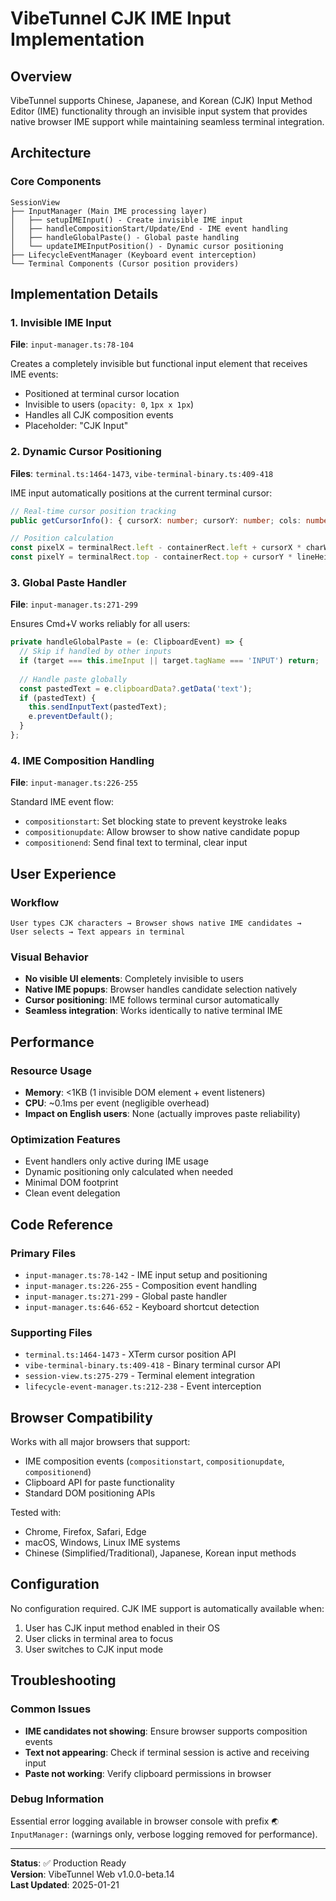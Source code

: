 # VibeTunnel CJK IME Input Implementation

## Overview

VibeTunnel supports Chinese, Japanese, and Korean (CJK) Input Method Editor (IME) functionality through an invisible input system that provides native browser IME support while maintaining seamless terminal integration.

## Architecture

### Core Components
```
SessionView
├── InputManager (Main IME processing layer)
│   ├── setupIMEInput() - Create invisible IME input
│   ├── handleCompositionStart/Update/End - IME event handling
│   ├── handleGlobalPaste() - Global paste handling
│   └── updateIMEInputPosition() - Dynamic cursor positioning
├── LifecycleEventManager (Keyboard event interception)
└── Terminal Components (Cursor position providers)
```

## Implementation Details

### 1. Invisible IME Input
**File**: `input-manager.ts:78-104`

Creates a completely invisible but functional input element that receives IME events:
- Positioned at terminal cursor location
- Invisible to users (`opacity: 0`, `1px x 1px`)
- Handles all CJK composition events
- Placeholder: "CJK Input"

### 2. Dynamic Cursor Positioning
**Files**: `terminal.ts:1464-1473`, `vibe-terminal-binary.ts:409-418`

IME input automatically positions at the current terminal cursor:
```typescript
// Real-time cursor position tracking
public getCursorInfo(): { cursorX: number; cursorY: number; cols: number; rows: number } | null

// Position calculation
const pixelX = terminalRect.left - containerRect.left + cursorX * charWidth;
const pixelY = terminalRect.top - containerRect.top + cursorY * lineHeight + lineHeight;
```

### 3. Global Paste Handler
**File**: `input-manager.ts:271-299`

Ensures Cmd+V works reliably for all users:
```typescript
private handleGlobalPaste = (e: ClipboardEvent) => {
  // Skip if handled by other inputs
  if (target === this.imeInput || target.tagName === 'INPUT') return;
  
  // Handle paste globally
  const pastedText = e.clipboardData?.getData('text');
  if (pastedText) {
    this.sendInputText(pastedText);
    e.preventDefault();
  }
};
```

### 4. IME Composition Handling
**File**: `input-manager.ts:226-255`

Standard IME event flow:
- `compositionstart`: Set blocking state to prevent keystroke leaks
- `compositionupdate`: Allow browser to show native candidate popup
- `compositionend`: Send final text to terminal, clear input

## User Experience

### Workflow
```
User types CJK characters → Browser shows native IME candidates → 
User selects → Text appears in terminal
```

### Visual Behavior
- **No visible UI elements**: Completely invisible to users
- **Native IME popups**: Browser handles candidate selection natively
- **Cursor positioning**: IME follows terminal cursor automatically
- **Seamless integration**: Works identically to native terminal IME

## Performance

### Resource Usage
- **Memory**: <1KB (1 invisible DOM element + event listeners)
- **CPU**: ~0.1ms per event (negligible overhead)
- **Impact on English users**: None (actually improves paste reliability)

### Optimization Features
- Event handlers only active during IME usage
- Dynamic positioning only calculated when needed
- Minimal DOM footprint
- Clean event delegation

## Code Reference

### Primary Files
- `input-manager.ts:78-142` - IME input setup and positioning
- `input-manager.ts:226-255` - Composition event handling
- `input-manager.ts:271-299` - Global paste handler
- `input-manager.ts:646-652` - Keyboard shortcut detection

### Supporting Files
- `terminal.ts:1464-1473` - XTerm cursor position API
- `vibe-terminal-binary.ts:409-418` - Binary terminal cursor API
- `session-view.ts:275-279` - Terminal element integration
- `lifecycle-event-manager.ts:212-238` - Event interception

## Browser Compatibility

Works with all major browsers that support:
- IME composition events (`compositionstart`, `compositionupdate`, `compositionend`)
- Clipboard API for paste functionality
- Standard DOM positioning APIs

Tested with:
- Chrome, Firefox, Safari, Edge
- macOS, Windows, Linux IME systems
- Chinese (Simplified/Traditional), Japanese, Korean input methods

## Configuration

No configuration required. CJK IME support is automatically available when:
1. User has CJK input method enabled in their OS
2. User clicks in terminal area to focus
3. User switches to CJK input mode

## Troubleshooting

### Common Issues
- **IME candidates not showing**: Ensure browser supports composition events
- **Text not appearing**: Check if terminal session is active and receiving input
- **Paste not working**: Verify clipboard permissions in browser

### Debug Information
Essential error logging available in browser console with prefix `🌏 InputManager:` (warnings only, verbose logging removed for performance).

---

**Status**: ✅ Production Ready  
**Version**: VibeTunnel Web v1.0.0-beta.14  
**Last Updated**: 2025-01-21